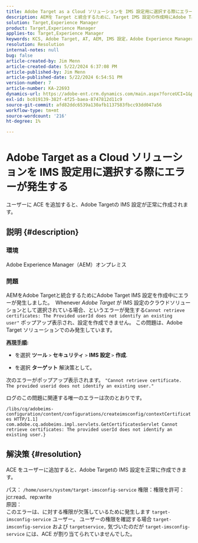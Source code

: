 ```yaml
---
title: Adobe Target as a Cloud ソリューションを IMS 設定用に選択する際にエラーが発生する
description: AEMを Target と統合するために、Target IMS 設定の作成時にAdobe Target IMS 設定エラーを解決する方法を説明します。
solution: Target,Experience Manager
product: Target,Experience Manager
applies-to: Target,Experience Manager
keywords: KCS, Adobe Target, AT, AEM, IMS 設定，Adobe Experience Manager, トラブルシューティング，ACE
resolution: Resolution
internal-notes: null
bug: false
article-created-by: Jim Menn
article-created-date: 5/22/2024 6:37:08 PM
article-published-by: Jim Menn
article-published-date: 5/22/2024 6:54:51 PM
version-number: 7
article-number: KA-22693
dynamics-url: https://adobe-ent.crm.dynamics.com/main.aspx?forceUCI=1&pagetype=entityrecord&etn=knowledgearticle&id=000d9d47-6a18-ef11-9f8a-6045bd006268
exl-id: bc019139-382f-4f25-baea-8747812d11c9
source-git-commit: afd82ddc6539a130afb1137583fbcc93dd047a56
workflow-type: tm+mt
source-wordcount: '216'
ht-degree: 1%

---
```


# Adobe Target as a Cloud ソリューションを IMS 設定用に選択する際にエラーが発生する


ユーザーに ACE を追加すると、Adobe Targetの IMS 設定が正常に作成されます。

## 説明 {#description}


### 環境

Adobe Experience Manager（AEM）オンプレミス

### 問題

AEMをAdobe Targetと統合するためにAdobe Target IMS 設定を作成中にエラーが発生しました。  Whenever *Adobe Target* が IMS 設定のクラウドソリューションとして選択されている場合、というエラーが発生する`Cannot retrieve certificates: The Provided userId does not identify an existing user"` ポップアップ表示され、設定を作成できません。 この問題は、Adobe Target ソリューションでのみ発生しています。



<b><u>再現手順</u>:</b>

- を選択 <b>ツール</b> `>`  <b>セキュリティ</b> `>`  <b>IMS 設定 </b>`>`  <b>作成</b>.


- を選択 <b>ターゲット</b> 解決策として。


次のエラーがポップアップ表示されます。 `"Cannot retrieve certificate. The provided userid does not identify an existing user."`

ログのこの問題に関連する唯一のエラーは次のとおりです。

`/libs/cq/adobeims-configuration/content/configurations/createimsconfig/contextCertificates HTTP/1.1]  com.adobe.cq.adobeims.impl.servlets.GetCertificatesServlet Cannot retrieve certificates: The provided userId does not identify an existing user.}`


## 解決策 {#resolution}


ACE をユーザーに追加すると、Adobe Targetの IMS 設定を正常に作成できます。

パス： `/home/users/system/target-imsconfig-service` 権限：権限を許可：jcr:read、rep:write
<br>原因：<br>
このエラーは、に対する権限が欠落しているために発生します `target-imsconfig-service` ユーザー。 ユーザーの権限を確認する場合 `target-imsconfig-service` および `targetservice,` 気づいたのだが `target-imsconfig-service` には、ACE が割り当てられていませんでした。
